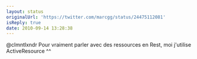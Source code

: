 ```yaml
---
layout: status
originalUrl: 'https://twitter.com/marcgg/status/24475112081'
isReply: true
date: 2010-09-14 13:28:38
---
```


@clmntlxndr Pour vraiment parler avec des ressources en Rest, moi j'utilise ActiveResource ^^
